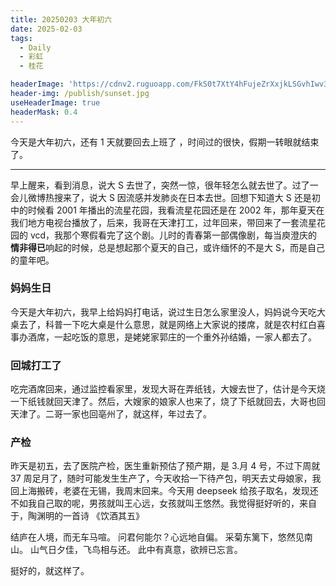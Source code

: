 ```yaml
---
title: 20250203 大年初六
date: 2025-02-03
tags:
  - Daily
  - 彩虹
  - 桂花

headerImage: 'https://cdnv2.ruguoapp.com/FkS0t7XtY4hFujeZrXxjkLSGvhIwv3.jpg'
header-img: /publish/sunset.jpg
useHeaderImage: true
headerMask: 0.4
---
```


今天是大年初六，还有 1 天就要回去上班了 ，时间过的很快，假期一转眼就结束了。

---

早上醒来，看到消息，说大 S 去世了，突然一惊，很年轻怎么就去世了。过了一会儿微博热搜来了，说大 S 因流感并发肺炎在日本去世。回想下知道大 S 还是初中的时候看 2001 年播出的流星花园，我看流星花园还是在 2002 年，那年夏天在我们地方电视台播放了，后来，我哥在天津打工，过年回来，带回来了一套流星花园的 vcd，我那个寒假看完了这个剧。儿时的青春第一部偶像剧，每当庾澄庆的**情非得已**响起的时候，总是想起那个夏天的自己，或许缅怀的不是大 S，而是自己的童年吧。

### 妈妈生日

今天是大年初六，我早上给妈妈打电话，说过生日怎么家里没人，妈妈说今天吃大桌去了，科普一下吃大桌是什么意思，就是网络上大家说的搂席，就是农村红白喜事办酒席，一起吃饭的意思，是姥姥家郭庄的一个重外孙结婚，一家人都去了。

### 回城打工了

吃完酒席回来，通过监控看家里，发现大哥在弄纸钱，大嫂去世了，估计是今天烧一下纸钱就回天津了。然后，大嫂家的娘家人也来了，烧了下纸就回去，大哥也回天津了。二哥一家也回亳州了，就这样，年过去了。

### 产检

昨天是初五，去了医院产检，医生重新预估了预产期，是 3.月 4 号，不过下周就 37 周足月了，随时可能发生生产了，今天收拾一下待产包，明天去丈母娘家，我回上海搬砖，老婆在无锡，我周末回来。今天用 deepseek 给孩子取名，发现还不如我自己取的呢，男孩就叫王心远，女孩就叫王悠然。我觉得挺好听的，来自于，陶渊明的一首诗 《饮酒其五》

结庐在人境，而无车马喧。
问君何能尔？心远地自偏。
采菊东篱下，悠然见南山。
山气日夕佳，飞鸟相与还。
此中有真意，欲辨已忘言。

挺好的，就这样了。





